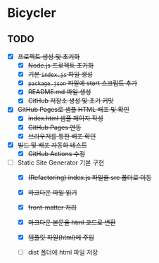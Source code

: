 # Bicycler

## TODO

- [x] ~~프로젝트 생성 및 초기화~~
    - [x] ~~Node.js 프로젝트 초기화~~
    - [x] ~~기본 `index.js` 파일 생성~~
    - [x] ~~`package.json` 파일에 start 스크립트 추가~~
    - [x] ~~README.md 파일 생성~~
    - [x] ~~GitHub 저장소 생성 및 초기 커밋~~
- [x] ~~GitHub Pages로 샘플 HTML 배포 및 확인~~
    - [x] ~~index.html 샘플 페이지 작성~~
    - [x] ~~GitHub Pages 연동~~
    - [x] ~~브라우저를 통한 배포 확인~~
- [x] ~~빌드 및 배포 자동화 테스트~~
    - [x] ~~GitHub Actions 수정~~
- [ ] Static Site Generator 기본 구현
    - [x] ~~(Refactoring) index.js 파일을 src 폴더로 이동~~
    - [x] ~~마크다운 파일 읽기~~
    - [x] ~~front-matter 처리~~
    - [x] ~~마크다운 본문을 html 코드로 변환~~
    - [x] ~~템플릿 파일(html)에 주입~~
    - [ ] dist 폴더에 html 파일 저장

